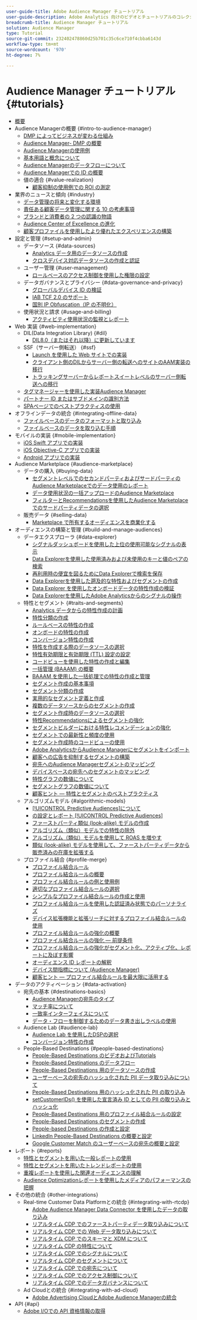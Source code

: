 ```yaml
---
user-guide-title: Adobe Audience Manager チュートリアル
user-guide-description: Adobe Analytics 向けのビデオとチュートリアルのコレクションです。
breadcrumb-title: Audience Manager チュートリアル
solution: Audience Manager
type: Tutorial
source-git-commit: 232402478860d25b701c35c6ce710f4cbba6143d
workflow-type: tm+mt
source-wordcount: '970'
ht-degree: 7%

---
```



# Audience Manager チュートリアル {#tutorials}

+ [概要](overview.md)
+ Audience Managerの概要 {#intro-to-audience-manager}
   + [DMP によってビジネスが変わる仕組み](intro-to-audience-manager/how-a-dmp-can-change-your-business.md)
   + [Audience Manager- DMP の概要](intro-to-audience-manager/audience-manager-overview-of-a-dmp.md)
   + [Audience Managerの使用例](intro-to-audience-manager/audience-manager-use-cases.md)
   + [基本用語と概念について](intro-to-audience-manager/understanding-basic-terms-and-concepts-in-audience-manager.md)
   + [Audience Managerのデータフローについて](intro-to-audience-manager/understanding-the-data-flow-in-audience-manager.md)
   + [Audience Managerでの ID の概要](intro-to-audience-manager/introduction-to-identity-in-audience-manager.md)
   + 値の適合 {#value-realization}
      + [顧客抑制の使用例での ROI の測定](intro-to-audience-manager/value-realization/measuring-roi-in-a-customer-suppression-use-case.md)
+ 業界のニュースと傾向 {#industry}
   + [データ管理の将来と変化する環境](https://experienceleague.adobe.com/docs/platform-learn/tutorials/industry/the-future-of-data-management-and-the-changing-environment.html)
   + [責任ある顧客データ管理に関する 10 の考慮事項](https://experienceleague.adobe.com/docs/platform-learn/tutorials/privacy/ten-considerations-for-responsible-customer-data-management.html)
   + [ブランドと消費者の 2 つの認識の物語](https://experienceleague.adobe.com/docs/platform-learn/tutorials/industry/brands-vs-consumers.html)
   + [Audience Center of Excellence の進化](https://experienceleague.adobe.com/docs/platform-learn/tutorials/industry/evolving-your-audience-center-of-excellence.html)
   + [顧客プロファイルを使用したより優れたエクスペリエンスの構築](https://experienceleague.adobe.com/docs/platform-learn/tutorials/industry/building-better-experiences-with-customer-profiles.html)
+ 設定と管理 {#setup-and-admin}
   + データソース {#data-sources}
      + [Analytics データ用のデータソースの作成](setup-and-admin/data-sources/create-a-data-source-for-analytics-data.md)
      + [クロスデバイス対応データソースの作成と認証](setup-and-admin/data-sources/creating-a-cross-device-data-source-and-authenticating.md)
   + ユーザー管理 {#user-management}
      + [ロールベースのアクセス制御を使用した権限の設定](setup-and-admin/user-management/setting-permissions-with-role-based-access-control.md)
   + データガバナンスとプライバシー {#data-governance-and-privacy}
      + [グローバルデバイス ID の検証](setup-and-admin/data-governance-and-privacy/global-device-id-validation.md)
      + [IAB TCF 2.0 のサポート](setup-and-admin/data-governance-and-privacy/iab-tcf-support.md)
      + [国別 IP Obfuscation（IP の不明化）](setup-and-admin/data-governance-and-privacy/ip-obfuscation-by-country.md)
   + 使用状況と請求 {#usage-and-billing}
      + [アクティビティ使用状況の監視とレポート](setup-and-admin/usage-and-billing/monitoring-and-reporting-on-activity-usage.md)
+ Web 実装 {#web-implementation}
   + DIL(Data Integration Library) {#dil}
      + [DIL8.0（またはそれ以降）に更新しています](web-implementation/dil/updating-to-dil-version-8-0-or-greater.md)
   + SSF（サーバー側転送） {#ssf}
      + [Launch を使用した Web サイトでの実装](https://experienceleague.adobe.com/docs/launch-learn/implementing-in-websites-with-launch/index.html?lang=en)
      + [クライアント側のDILからサーバー側の転送へのサイトのAAM実装の移行](web-implementation/ssf/migrating-your-site-implementation-from-client-side-dil-to-server-side-forwarding.md)
      + [トラッキングサーバーからレポートスイートレベルのサーバー側転送への移行](web-implementation/ssf/migrating-from-tracking-server-to-report-suite-level-server-side-forwarding.md)
   + [タグマネージャーを使用した実装Audience Manager](web-implementation/using-tag-managers-to-implement-audience-manager.md)
   + [パートナー ID またはサブドメインの識別方法](web-implementation/how-to-identify-your-partner-id-or-subdomain.md)
   + [SPAページでのベストプラクティスの使用](web-implementation/using-best-practices-on-spa-pages-when-sending-data-to-aam.md)
+ オフラインデータの統合 {#integrating-offline-data}
   + [ファイルベースのデータのフォーマットと取り込み](integrating-offline-data/formatting-and-ingesting-file-based-data.md)
   + [ファイルベースのデータを取り込む手順](integrating-offline-data/steps-for-ingesting-file-based-data.md)
+ モバイルの実装 {#mobile-implementation}
   + [iOS Swift アプリでの実装](https://experienceleague.adobe.com/docs/launch-learn/implementing-in-mobile-ios-swift-apps-with-launch/index.html?lang=en)
   + [iOS Objective-C アプリでの実装](https://experienceleague.adobe.com/docs/launch-learn/implementing-in-mobile-ios-objective-c-apps-with-launch/index.html?lang=en)
   + [Android アプリでの実装](https://experienceleague.adobe.com/docs/launch-learn/implementing-in-mobile-android-apps-with-launch/index.html?lang=en)
+ Audience Marketplace {#audience-marketplace}
   + データの購入 {#buying-data}
      + [セグメントレベルでのセカンドパーティおよびサードパーティのAudience Marketplaceでのデータ使用のレポート](audience-marketplace/buying-data/reporting-2nd-and-3rd-party-data-usage-in-the-audience-marketplace-at-the-segment-level.md)
      + [データ使用状況の一括アップロードのAudience Marketplace](audience-marketplace/buying-data/bulk-uploading-data-usage-into-the-audience-marketplace.md)
      + [フィルターとRecommendationsを使用したAudience Marketplaceでのサードパーティデータの選択](audience-marketplace/buying-data/using-filters-and-recommendations-to-choose-3rd-party-data-in-audience-marketplace.md)
   + 販売データ {#selling-data}
      + [Marketplace で所有するオーディエンスを商業化する](audience-marketplace/selling-data/commercialize-owned-audiences-on-marketplace.md)
+ オーディエンスの構築と管理 {#build-and-manage-audiences}
   + データエクスプローラ {#data-explorer}
      + [シグナルダッシュボードを使用した上位の使用可能なシグナルの表示](build-and-manage-audiences/data-explorer/using-the-signals-dashboard-to-quickly-view-top-available-signals.md)
      + [Data Explorerを使用した使用済みおよび未使用のキーと値のペアの検索](build-and-manage-audiences/data-explorer/using-data-explorer-to-search-for-used-and-unused-key-value-pairs.md)
      + [再利用時の便宜を図るためにData Explorerで検索を保存](build-and-manage-audiences/data-explorer/saving-searches-in-data-explorer-for-convenience-in-re-use.md)
      + [Data Explorerを使用した遡及的な特性およびセグメントの作成](build-and-manage-audiences/data-explorer/using-data-explorer-to-create-retroactive-traits-and-segments.md)
      + [Data Explorer を使用したオンボードデータの特性作成の検証](build-and-manage-audiences/data-explorer/using-data-explorer-to-validate-trait-creation-for-your-onboarded-data.md)
      + [Data Explorerを使用したAdobe Analyticsからのシグナルの操作](build-and-manage-audiences/data-explorer/using-data-explorer-to-work-with-signals-coming-from-adobe-analytics.md)
   + 特性とセグメント {#traits-and-segments}
      + [Analytics データからの特性作成の計画](build-and-manage-audiences/traits-and-segments/planning-trait-creation-from-analytics-data.md)
      + [特性分類の作成](build-and-manage-audiences/traits-and-segments/creating-a-trait-taxonomy.md)
      + [ルールベースの特性の作成](build-and-manage-audiences/traits-and-segments/creating-rule-based-traits.md)
      + [オンボードの特性の作成](build-and-manage-audiences/traits-and-segments/creating-onboarded-traits.md)
      + [コンバージョン特性の作成](build-and-manage-audiences/traits-and-segments/creating-conversion-traits.md)
      + [特性を作成する際のデータソースの選択](build-and-manage-audiences/traits-and-segments/choosing-a-data-source-when-creating-traits.md)
      + [特性有効期限と有効期限 (TTL) 設定の設定](build-and-manage-audiences/traits-and-segments/configuring-trait-expiration-with-the-time-to-live-ttl-setting.md)
      + [コードビューを使用した特性の作成と編集](build-and-manage-audiences/traits-and-segments/using-code-view-to-create-and-edit-traits.md)
      + [一括管理 (BAAAM) の概要](build-and-manage-audiences/traits-and-segments/introduction-to-bulk-management-baaam.md)
      + [BAAAM を使用した一括処理での特性の作成と管理](build-and-manage-audiences/traits-and-segments/creating-and-managing-traits-in-bulk-with-baaam.md)
      + [セグメント作成の基本事項](build-and-manage-audiences/traits-and-segments/the-basics-of-creating-segments.md)
      + [セグメント分類の作成](build-and-manage-audiences/traits-and-segments/creating-a-segment-taxonomy.md)
      + [実用的なセグメント定義と作成](build-and-manage-audiences/traits-and-segments/practical-segment-definition-and-creation.md)
      + [複数のデータソースからのセグメントの作成](build-and-manage-audiences/traits-and-segments/creating-segments-from-multiple-data-sources.md)
      + [セグメント作成時のデータソースの選択](build-and-manage-audiences/traits-and-segments/choosing-a-data-source-when-creating-a-segment.md)
      + [特性Recommendationsによるセグメントの強化](build-and-manage-audiences/traits-and-segments/enhancing-your-segments-with-trait-recommendations.md)
      + [セグメントビルダーにおける特性レコメンデーションの強化](build-and-manage-audiences/traits-and-segments/trait-recommendation-enhancements-in-the-segment-builder.md)
      + [セグメントでの最新性と頻度の使用](build-and-manage-audiences/traits-and-segments/using-recency-and-frequency-in-segments.md)
      + [セグメント作成時のコードビューの使用](build-and-manage-audiences/traits-and-segments/using-code-view-when-building-segments.md)
      + [Adobe AnalyticsからAudience Managerにセグメントをインポート](build-and-manage-audiences/traits-and-segments/import-aa-segments-into-aam.md)
      + [顧客への広告を抑制するセグメントの構築](build-and-manage-audiences/traits-and-segments/building-a-segment-to-suppress-ads-to-customers.md)
      + [宛先へのAudience Managerセグメントのマッピング](build-and-manage-audiences/traits-and-segments/mapping-audience-manager-segments-to-destinations.md)
      + [デバイスベースの宛先へのセグメントのマッピング](build-and-manage-audiences/traits-and-segments/mapping-segments-to-a-device-based-destination.md)
      + [特性グラフの数値について](build-and-manage-audiences/traits-and-segments/understanding-numbers-in-the-trait-graph.md)
      + [セグメントグラフの数値について](build-and-manage-audiences/traits-and-segments/understanding-numbers-in-the-segment-graph.md)
      + [顧客ヒント — 特性とセグメントのベストプラクティス](build-and-manage-audiences/traits-and-segments/customer-tips-traits-and-segments-best-practices.md)
   + アルゴリズムモデル {#algorithmic-models}
      + [[!UICONTROL Predictive Audiences]について ](build-and-manage-audiences/algorithmic-models/understanding-predictive-audiences.md)
      + [の設定とレポート [!UICONTROL Predictive Audiences]](build-and-manage-audiences/algorithmic-models/configure-and-report-on-predictive-audiences.md)
      + [ファーストパーティ類似 (look-alike) モデルの作成](build-and-manage-audiences/algorithmic-models/creating-a-first-party-look-alike-model.md)
      + [アルゴリズム（類似）モデルでの特性の除外](build-and-manage-audiences/algorithmic-models/excluding-traits-in-algorithmic-look-alike-models.md)
      + [アルゴリズム（類似）モデルを使用して ROAS を増やす](build-and-manage-audiences/algorithmic-models/increase-roas-by-using-algorithmic-look-alike-models.md)
      + [類似 (look-alike) モデルを使用して、ファーストパーティデータから販売済みの在庫を拡張する](build-and-manage-audiences/algorithmic-models/using-look-alike-models-to-extend-sold-out-inventory-from-your-1st-party-data.md)
   + プロファイル結合 {#profile-merge}
      + [プロファイル結合ルール](build-and-manage-audiences/profile-merge/profile-merge.md)
      + [プロファイル結合ルールの概要](build-and-manage-audiences/profile-merge/overview-of-profile-merge-rules.md)
      + [プロファイル結合ルールの例と使用例](build-and-manage-audiences/profile-merge/profile-merge-rule-examples-and-use-cases.md)
      + [適切なプロファイル結合ルールの選択](build-and-manage-audiences/profile-merge/choosing-the-right-profile-merge-rule.md)
      + [シンプルなプロファイル結合ルールの作成と使用](build-and-manage-audiences/profile-merge/creating-and-using-simple-profile-merge-rules.md)
      + [プロファイル結合ルールを使用した認証済み状態でのパーソナライズ](build-and-manage-audiences/profile-merge/using-profile-merge-rules-to-personalize-in-an-authenticated-state.md)
      + [デバイス拡張機能と拡張リーチに対するプロファイル結合ルールの使用](build-and-manage-audiences/profile-merge/using-profile-merge-rules-for-device-extension-and-increased-reach.md)
      + [プロファイル結合ルールの強化の概要](build-and-manage-audiences/profile-merge/overview-of-profile-merge-rule-enhancements.md)
      + [プロファイル結合ルールの強化 — 前提条件](build-and-manage-audiences/profile-merge/profile-merge-rule-enhancements-pre-requisites.md)
      + [プロファイル結合ルールの強化がセグメント化、アクティブ化、レポートに及ぼす影響](build-and-manage-audiences/profile-merge/how-profile-merge-rule-enhancements-impact-segmentation-activation-and-reporting.md)
      + [オーディエンス ID レポートの解釈](build-and-manage-audiences/profile-merge/interpret-audience-identity-reporting.md)
      + [デバイス間指標について (Audience Manager)](build-and-manage-audiences/profile-merge/understanding-cross-device-metrics-in-audience-manager.md)
      + [顧客ヒント — プロファイル結合ルールを最大限に活用する](build-and-manage-audiences/profile-merge/customer-tips-getting-the-most-out-of-profile-merge-rules.md)
+ データのアクティベーション {#data-activation}
   + 宛先の基本 {#destinations-basics}
      + [Audience Managerの宛先のタイプ](data-activation/destinations-basics/understanding-audience-manager-destination-types.md)
      + [マッチ率について](data-activation/destinations-basics/understanding-match-rates.md)
      + [一致率インターフェイスについて](data-activation/destinations-basics/understanding-the-match-rate-interface-in-audience-manager.md)
      + [データ・フローを制御するためのデータ書き出しラベルの使用](data-activation/destinations-basics/using-data-export-labels-to-control-data-flow.md)
   + Audience Lab {#audience-lab}
      + [Audience Lab を使用したDSPの選択](data-activation/audience-lab/using-audience-lab-to-choose-a-dsp.md)
      + [コンバージョン特性の作成](https://experienceleague.adobe.com/docs/audience-manager-learn/tutorials/build-and-manage-audiences/traits-and-segments/creating-conversion-traits.html?lang=ja)
   + People-Based Destinations {#people-based-destinations}
      + [People-Based Destinations のビデオおよびTutorials](data-activation/people-based-destinations/pbd.md)
      + [People-Based Destinations のデータフロー](data-activation/people-based-destinations/people-based-destinations-data-flow.md)
      + [People-Based Destinations 用のデータソースの作成](data-activation/people-based-destinations/creating-a-data-source-for-people-based-destinations.md)
      + [ユーザーベースの宛先のハッシュ化された PII データ取り込みについて](data-activation/people-based-destinations/understanding-hashed-pii-data-ingestion-for-people-based-destinations.md)
      + [People-Based Destinations 用のハッシュ化された PII の取り込み](data-activation/people-based-destinations/ingesting-hashed-pii-for-people-based-destinations.md)
      + [setCustomerIDs() を使用した宣言済み ID としての PII の取り込みとハッシュ化](data-activation/people-based-destinations/using-setcustomerids-to-ingest-and-hash-pii-as-a-declared-id.md)
      + [People-Based Destinations 用のプロファイル結合ルールの設定](data-activation/people-based-destinations/configuring-profile-merge-rules-for-people-based-destinations.md)
      + [People-Based Destinations のセグメントの作成](data-activation/people-based-destinations/creating-segments-for-people-based-destinations.md)
      + [People-based Destinations の作成と設定](data-activation/people-based-destinations/create-and-configure-people-based-destinations.md)
      + [LinkedIn People-Based Destinations の概要と設定](data-activation/people-based-destinations/understanding-and-configuring-the-linkedin-pbd.md)
      + [Google Customer Match のユーザーベースの宛先の概要と設定](data-activation/people-based-destinations/understanding-and-configuring-the-google-customer-match-pbd.md)
+ レポート {#reports}
   + [特性とセグメントを用いた一般レポートの使用](reports/using-general-reports-with-traits-and-segments.md)
   + [特性とセグメントを用いたトレンドレポートの使用](reports/using-trended-reports-with-traits-and-segments.md)
   + [重複レポートを使用した関連オーディエンスの理解](reports/understand-related-audiences-with-overlap-reports.md)
   + [Audience Optimizationレポートを使用したメディアのパフォーマンスの把握](reports/using-audience-optimization-reports-to-understand-media-performance.md)
+ その他の統合 {#other-integrations}
   + Real-time Customer Data Platformとの統合 {#integrating-with-rtcdp}
      + [Adobe Audience Manager Data Connector を使用したデータの取り込み](https://experienceleague.adobe.com/docs/platform-learn/tutorials/sources/ingest-data-from-aam.html?lang=en#sources)
      + [リアルタイム CDP でのファーストパーティデータ取り込みについて](other-integrations/integrating-with-rtcdp/rtcdp-1pd-ingestion-for-aam-users.md)
      + [リアルタイム CDP での Web データ取り込みについて](other-integrations/integrating-with-rtcdp/rtcdp-web-ingestion-for-aam-users.md)
      + [リアルタイム CDP でのスキーマと XDM について](other-integrations/integrating-with-rtcdp/rtcdp-schemas-xdm-for-aam-users.md)
      + [リアルタイム CDP の特性について](other-integrations/integrating-with-rtcdp/rtcdp-traits-for-aam-users.md)
      + [リアルタイム CDP でのシグナルについて](other-integrations/integrating-with-rtcdp/rtcdp-signals-for-aam-users.md)
      + [リアルタイム CDP のセグメントについて](other-integrations/integrating-with-rtcdp/rtcdp-segments-for-aam-users.md)
      + [リアルタイム CDP での宛先について](other-integrations/integrating-with-rtcdp/rtcdp-destinations-for-aam-users.md)
      + [リアルタイム CDP でのアクセス制御について](other-integrations/integrating-with-rtcdp/rtcdp-access-control-for-aam-users.md)
      + [リアルタイム CDP でのデータガバナンスについて](other-integrations/integrating-with-rtcdp/rtcdp-data-gov-for-aam-users.md)
   + Ad Cloudとの統合 {#integrating-with-ad-cloud}
      + [Adobe Advertising CloudとAdobe Audience Managerの統合](other-integrations/integrating-with-ad-cloud/advertising-cloud-and-audience-manager-integration.md)
+ API {#api}
   + [Adobe I/Oでの API 資格情報の取得](api/retrieve-api-credentials-in-adobe-io.md)
